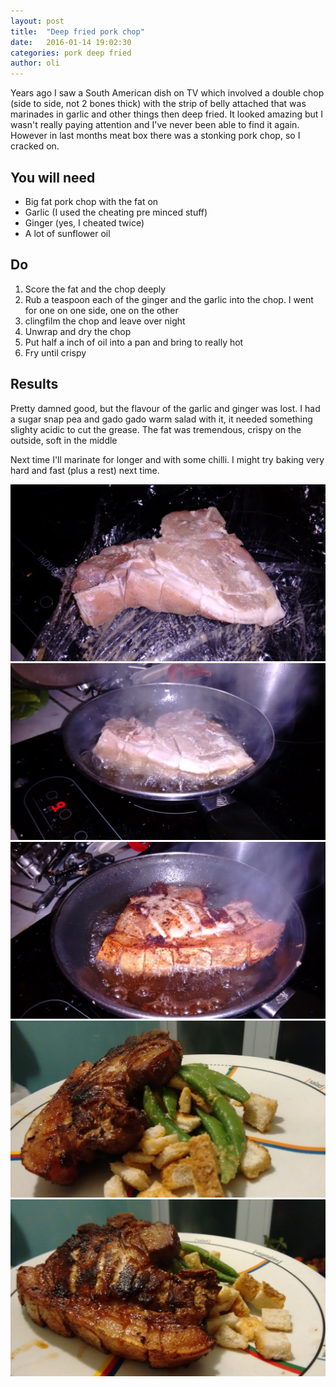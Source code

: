```yaml
---
layout: post
title:  "Deep fried pork chop"
date:   2016-01-14 19:02:30
categories: pork deep fried  
author: oli
---
```


Years ago I saw a South American dish on TV which involved a double chop (side to side, not 2 bones thick) with the strip of belly attached that was marinades in garlic and other things then deep fried.  It looked amazing but I wasn't really paying attention and I've never been able to find it again.  However in last months meat box there was a stonking pork chop, so I cracked on.

## You will need

* Big fat pork chop with the fat on
* Garlic (I used the cheating pre minced stuff)
* Ginger (yes, I cheated twice)
* A lot of sunflower oil


## Do

1. Score the fat and the chop deeply
2. Rub a teaspoon each of the ginger and the garlic into the chop.  I went for one on one side, one on the other
3. clingfilm the chop and leave over night
4. Unwrap and dry the chop
5. Put half a inch of oil into a pan and bring to really hot
6. Fry until crispy

## Results

Pretty damned good, but the flavour of the garlic and ginger was lost.  I had a sugar snap pea and gado gado warm salad with it, it needed something slighty acidic to cut the grease.  The fat was tremendous, crispy on the outside, soft in the middle

Next time I'll marinate for longer and with some chilli.  I might try baking very hard and fast (plus a rest) next time.


![Marinaded](/images/deep-fried-pork-chop/deep-fried-pork-chop-1.jpg)
![Into the fat](/images/deep-fried-pork-chop/deep-fried-pork-chop-2.jpg)
![First turn](/images/deep-fried-pork-chop/deep-fried-pork-chop-3.jpg)
![Money shot](/images/deep-fried-pork-chop/deep-fried-pork-chop-4.jpg)
![GET IN MY FACE](/images/deep-fried-pork-chop/deep-fried-pork-chop-5.jpg)

